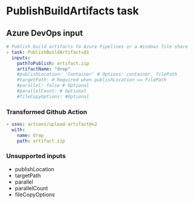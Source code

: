 # PublishBuildArtifacts task

## Azure DevOps input

```yaml
# Publish build artifacts to Azure Pipelines or a Windows file share
- task: PublishBuildArtifacts@1
  inputs:
    pathToPublish: artifact.zip
    artifactName: "drop"
    #publishLocation: 'Container' # Options: container, filePath
    #targetPath: # Required when publishLocation == FilePath
    #parallel: false # Optional
    #parallelCount: # Optional
    #fileCopyOptions: #Optional
```

### Transformed Github Action

```yaml
- uses: actions/upload-artifact@v2
  with:
    name: drop
    path: artifact.zip
```

### Unsupported inputs

- publishLocation
- targetPath
- parallel
- parallelCount
- fileCopyOptions
